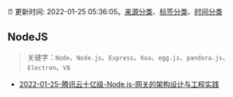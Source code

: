 :alarm_clock: 更新时间: 2022-01-25 05:36:05。[来源分类](../README.md)、[标签分类](../TAGS.md)、[时间分类](../TIMELINE.md)

## NodeJS


> 关键字：`Node`、`Node.js`、`Express`、`Koa`、`egg.js`、`pandora.js`、`Electron`、`V8`



- [2022-01-25-腾讯云十亿级-Node.js-网关的架构设计与工程实践](https://toutiao.io/k/4dc37rq) 